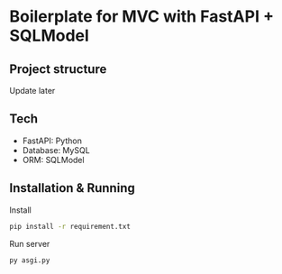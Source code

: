 # Boilerplate for MVC with FastAPI + SQLModel

## Project structure

Update later

## Tech

- FastAPI: Python
- Database: MySQL
- ORM: SQLModel

## Installation & Running

Install

```sh
pip install -r requirement.txt
```

Run server

```sh
py asgi.py
```
